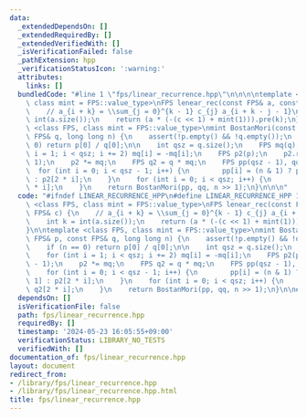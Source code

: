 ```yaml
---
data:
  _extendedDependsOn: []
  _extendedRequiredBy: []
  _extendedVerifiedWith: []
  _isVerificationFailed: false
  _pathExtension: hpp
  _verificationStatusIcon: ':warning:'
  attributes:
    links: []
  bundledCode: "#line 1 \"fps/linear_recurrence.hpp\"\n\n\n\ntemplate <class FPS,\
    \ class mint = FPS::value_type>\nFPS lenear_rec(const FPS& a, const FPS& c) {\n\
    \    // a_{i + k} = \\sum_{j = 0}^{k - 1} c_{j} a_{i + k - j - 1}\n    int k =\
    \ int(a.size());\n    return (a * (-(c << 1) + mint(1))).pre(k);\n}\n\ntemplate\
    \ <class FPS, class mint = FPS::value_type>\nmint BostanMori(const FPS& p, const\
    \ FPS& q, long long n) {\n    assert(!p.empty() && !q.empty());\n    if (n ==\
    \ 0) return p[0] / q[0];\n\n    int qsz = q.size();\n    FPS mq(q);\n    for (int\
    \ i = 1; i < qsz; i += 2) mq[i] = -mq[i];\n    FPS p2(p);\n    p2.resize(qsz -\
    \ 1);\n    p2 *= mq;\n    FPS q2 = q * mq;\n    FPS pp(qsz - 1), qq(qsz);\n  \
    \  for (int i = 0; i < qsz - 1; i++) {\n        pp[i] = (n & 1) ? p2[2 * i + 1]\
    \ : p2[2 * i];\n    }\n    for (int i = 0; i < qsz; i++) {\n        qq[i] = q2[2\
    \ * i];\n    }\n    return BostanMori(pp, qq, n >> 1);\n}\n\n\n"
  code: "#ifndef LINEAR_RECURRENCE_HPP\n#define LINEAR_RECURRENCE_HPP 1\n\ntemplate\
    \ <class FPS, class mint = FPS::value_type>\nFPS lenear_rec(const FPS& a, const\
    \ FPS& c) {\n    // a_{i + k} = \\sum_{j = 0}^{k - 1} c_{j} a_{i + k - j - 1}\n\
    \    int k = int(a.size());\n    return (a * (-(c << 1) + mint(1))).pre(k);\n\
    }\n\ntemplate <class FPS, class mint = FPS::value_type>\nmint BostanMori(const\
    \ FPS& p, const FPS& q, long long n) {\n    assert(!p.empty() && !q.empty());\n\
    \    if (n == 0) return p[0] / q[0];\n\n    int qsz = q.size();\n    FPS mq(q);\n\
    \    for (int i = 1; i < qsz; i += 2) mq[i] = -mq[i];\n    FPS p2(p);\n    p2.resize(qsz\
    \ - 1);\n    p2 *= mq;\n    FPS q2 = q * mq;\n    FPS pp(qsz - 1), qq(qsz);\n\
    \    for (int i = 0; i < qsz - 1; i++) {\n        pp[i] = (n & 1) ? p2[2 * i +\
    \ 1] : p2[2 * i];\n    }\n    for (int i = 0; i < qsz; i++) {\n        qq[i] =\
    \ q2[2 * i];\n    }\n    return BostanMori(pp, qq, n >> 1);\n}\n\n#endif // LINEAR_RECURRENCE_HPP\n"
  dependsOn: []
  isVerificationFile: false
  path: fps/linear_recurrence.hpp
  requiredBy: []
  timestamp: '2024-05-23 16:05:55+09:00'
  verificationStatus: LIBRARY_NO_TESTS
  verifiedWith: []
documentation_of: fps/linear_recurrence.hpp
layout: document
redirect_from:
- /library/fps/linear_recurrence.hpp
- /library/fps/linear_recurrence.hpp.html
title: fps/linear_recurrence.hpp
---
```

